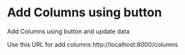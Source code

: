 # Add Columns using button
Add Columns using button and update data

Use this URL for add columns
http://localhost:8000/columns
